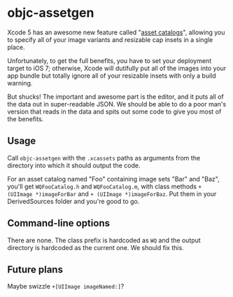 # objc-assetgen

Xcode 5 has an awesome new feature called "[asset catalogs](https://developer.apple.com/technologies/tools/features.html)", allowing you to specify all of your image variants and resizable cap insets in a single place.

Unfortunately, to get the full benefits, you have to set your deployment target to iOS 7; otherwise, Xcode will dutifully put all of the images into your app bundle but totally ignore all of your resizable insets with only a build warning.

But shucks! The important and awesome part is the editor, and it puts all of the data out in super-readable JSON. We should be able to do a poor man's version that reads in the data and spits out some code to give you most of the benefits.

## Usage

Call `objc-assetgen` with the `.xcassets` paths as arguments from the directory into which it should output the code.

For an asset catalog named "Foo" containing image sets "Bar" and "Baz", you'll get `WQFooCatalog.h` and `WQFooCatalog.m`, with class methods `+ (UIImage *)imageForBar` and `+ (UIImage *)imageForBaz`. Put them in your DerivedSources folder and you're good to go.

## Command-line options

There are none. The class prefix is hardcoded as `WQ` and the output directory is hardcoded as the current one. We should fix this.

## Future plans

Maybe swizzle `+[UIImage imageNamed:]`?